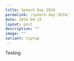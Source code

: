 ```yaml
---
title: Speech Day 2024
permalink: /speech-day-2024/
date: 2024-04-15
layout: post
description: ""
image: ""
variant: tiptap
---
```

<p>Testing</p>
